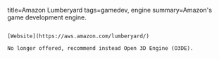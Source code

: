 title=Amazon Lumberyard
tags=gamedev, engine
summary=Amazon's game development engine.
~~~~~~

[Website](https://aws.amazon.com/lumberyard/)

No longer offered, recommend instead Open 3D Engine (O3DE).


